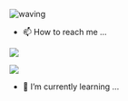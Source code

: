 ![waving](https://capsule-render.vercel.app/api?type=waving&height=200&text=Hi!%20I'm%20acidify04👋&fontAlign=50&fontAlignY=40&color=gradient)

- 📫 How to reach me ...

<a href="https://velog.io/@peh4622/posts" target="_blank"><img src="https://img.shieds.io/badge/My velog-20C997?style=for-the-badge&logo=blogger&logoColor=black"/></a>

<a href="https://instagram.com/slf4j___/" target="_blank"><img src="https://img.shieds.io/badge/my instagram-ebb5cb?style=for-the-badge&logo=instagram&logoColor=black"/></a>

- 🌱 I’m currently learning ...
<!--
**acidify04/acidify04** is a ✨ _special_ ✨ repository because its `README.md` (this file) appears on your GitHub profile.

Here are some ideas to get you started:

- 🔭 I’m currently working on ...
- 
- 👯 I’m looking to collaborate on ...
- 🤔 I’m looking for help with ...
- 💬 Ask me about ...

- 😄 Pronouns: ...
- ⚡ Fun fact: ...
-->
